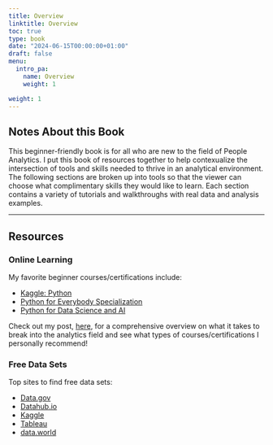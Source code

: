 ```yaml
---
title: Overview
linktitle: Overview
toc: true
type: book
date: "2024-06-15T00:00:00+01:00"
draft: false
menu:
  intro_pa:
    name: Overview
    weight: 1

weight: 1
---
```


## Notes About this Book

This beginner-friendly book is for all who are new to the field of People Analytics. I put this book of resources together to help contexualize the intersection of tools and skills needed to thrive in an analytical environment. The following sections are broken up into tools so that the viewer can choose what complimentary skills they would like to learn. Each section contains a variety of tutorials and walkthroughs with real data and analysis examples. 

---

## Resources

### Online Learning

My favorite beginner courses/certifications include:
- [Kaggle: Python](https://www.kaggle.com/learn/python)
- [Python for Everybody Specialization](https://www.coursera.org/specializations/python)
- [Python for Data Science and AI](https://www.coursera.org/learn/python-for-applied-data-science-ai)

Check out my post, [here](https://mariahnorell.com/post/pursuing-an-analytics-career/), for a comprehensive overview on what it takes to break into the analytics field and see what types of courses/certifications I personally recommend! 

### Free Data Sets

Top sites to find free data sets:
- [Data.gov](https://www.data.gov/)
- [Datahub.io](https://datahub.io/collections)
- [Kaggle](https://www.kaggle.com/datasets)
- [Tableau](https://www.tableau.com/learn/articles/free-public-data-sets)
- [data.world](https://data.world/datasets/people)
  